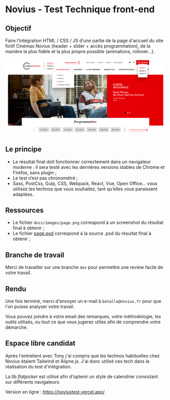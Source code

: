 # Novius - Test Technique front-end

## Objectif

Faire l’intégration HTML / CSS / JS d’une partie de la page d'accueil du site fictif Cinémas Novius (header + slider + accès programmation), de la manière la plus fidèle et la plus propre possible (animations, rollover…).

![Preview du site à intégrer](docs/images/page.png)

## Le principe

* Le résultat final doit fonctionner correctement dans un navigateur moderne : il sera testé avec les dernières versions stables de Chrome et Firefox, sans plugin ;
* Le test n’est pas chronométré ;
* Sass, PostCss, Gulp, CSS, Webpack, React, Vue, Open Office... vous utilisez les technos que vous souhaitez, tant qu’elles vous paraissent adaptées.

## Ressources

* Le fichier `docs/images/page.png` correspond à un screenshot du résultat final à obtenir ;
* Le fichier [page.psd](https://drive.google.com/file/d/1dIQ5H9Trkpk_mCpT-_ZsR2sNz0gT1U4c/view?usp=sharing) correspond à la source .psd du résultat final à obtenir ;


## Branche de travail

Merci de travailler sur une branche `dev` pour permettre une review facile de votre travail.

## Rendu

Une fois terminé, merci d'envoyer un e-mail à `botalla@novius.fr` pour que l'on puisse analyser votre travail.

Vous pouvez joindre à votre email des remarques, votre méthodologie, les outils utilisés, ou tout ce que vous jugerez utiles afin de comprendre votre démarche.


## Espace libre candidat

Après l'entretient avec Tony j'ai compris que les technos habituelles chez Novius étaient Tailwind et Alipne.js. J'ai donc utilisé ces tech dans la réalisation du test d'intégration.

La lib *flatpicker* est utilisé afin d'optenir un style de calendrier consistant sur différents navigateurs.

Version en ligne : https://noviustest.vercel.app/
